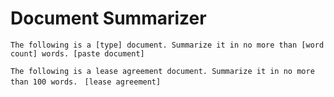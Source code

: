 # Document Summarizer

`The following is a [type] document. Summarize it in no more than [word count] words. [paste document]`

`The following is a lease agreement document. Summarize it in no more than 100 words. `
`[lease agreement]` 
